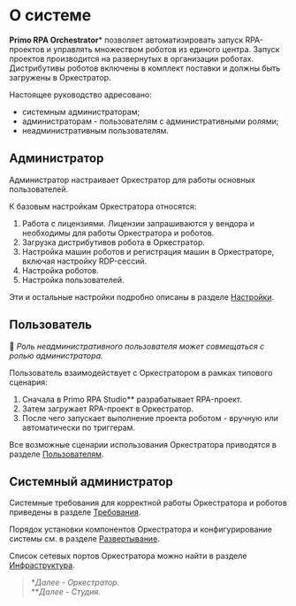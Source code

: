 # О системе

**Primo RPA Orchestrator**\* позволяет автоматизировать запуск RPA-проектов и управлять множеством роботов из единого центра. Запуск проектов производится на развернутых в организации роботах. Дистрибутивы роботов включены в комплект поставки и должны быть загружены в Оркестратор. 

Настоящее руководство адресовано:

* системным администраторам;
* администраторам - пользователям с административными ролями;
* неадминистративным пользователям.

## Администратор

Администратор настраивает Оркестратор для работы основных пользователей. 

К базовым настройкам Оркестратора относятся:

1. Работа с лицензиями. Лицензии запрашиваются у вендора и необходимы для работы Оркестратора и роботов.
2. Загрузка дистрибутивов робота в Оркестратор.
3. Настройка машин роботов и регистрация машин в Оркестраторе, включая настройку RDP-сессий.
4. Настройка роботов.
5. Настройка пользователей.

Эти и остальные настройки подробно описаны в разделе [Настройки](https://docs.primo-rpa.ru/primo-rpa/orchestrator/settings).

## Пользователь

:small_blue_diamond: *Роль неадминистративного пользователя может совмещаться с ролью администратора.*

Пользователь взаимодействует с Оркестратором в рамках типового сценария:

1. Сначала в Primo RPA Studio\*\* разрабатывает RPA-проект.
2. Затем загружает RPA-проект в Оркестратор.
3. После чего запускает выполнение проекта роботом - вручную или автоматически по триггерам.

Все возможные сценарии использования Оркестратора приводятся в разделе [Пользователям](https://docs.primo-rpa.ru/primo-rpa/orchestrator/basics).

## Системный администратор

Системные требования для корректной работы Оркестратора и роботов приведены в разделе [Требования](https://docs.primo-rpa.ru/primo-rpa/orchestrator/systemreq).

Порядок установки компонентов Оркестратора и конфигурирование системы см. в разделе [Развертывание](https://docs.primo-rpa.ru/primo-rpa/orchestrator/deployment). 

Список сетевых портов Оркестратора можно найти в разделе [Инфраструктура](https://docs.primo-rpa.ru/primo-rpa/orchestrator/ports).


> \**Далее - Оркестратор.*\
> \*\**Далее - Студия.*

